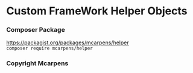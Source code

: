 # Custom FrameWork Helper Objects

### Composer Package
https://packagist.org/packages/mcarpens/helper
<br>
``
composer require mcarpens/helper
``

### Copyright Mcarpens
